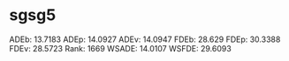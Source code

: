 # sgsg5

ADEb: 13.7183
ADEp: 14.0927
ADEv: 14.0947
FDEb: 28.629
FDEp: 30.3388
FDEv: 28.5723
Rank: 1669
WSADE: 14.0107
WSFDE: 29.6093
